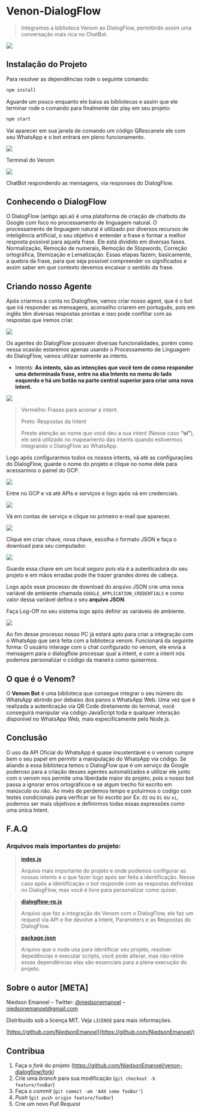 # Venon-DialogFlow
>Integramos a biblioteca Venom ao DialogFlow, permitindo assim uma conversação mais rica no ChatBot.

![](https://camo.githubusercontent.com/df610fa85dd4f78da335757a27a5f57c528a058047d26055f4604f631d8b8a8d/68747470733a2f2f696d672e736869656c64732e696f2f6e706d2f762f76656e6f6d2d626f742e7376673f636f6c6f723d677265656e)

## Instalação do Projeto
Para resolver as dependências rode o seguinte comando:
```sh
npm install
```
Aguarde um pouco enquanto ele baixa as bibliotecas e assim que ele terminar rode o comando para finalmente dar play em seu projeto:
```sh
npm start
```

Vai aparecer em sua janela de comando um código QRescaneie ele com seu WhatsApp e o bot entrará em pleno funcionamento.

![](/assets/8.png)

Terminal do Venom

![](/assets/9.gif)

ChatBot respondendo as mensagens, via responses do DialogFlow.

## Conhecendo o DialogFlow
 O DialogFlow (antigo api.ai) é uma plataforma de criação de chatbots da Google com foco no processamento de linguagem natural. O processamento de linguagem natural é utilizado por diversos recursos de inteligência artificial, o seu objetivo é entender a frase e formar a melhor resposta possível para aquela frase. Ele está dividido em diversas fases. Normalização, Remoção de numerais, Remoção de Stopwords, Correção ortográfica, Stemização e Lematização. Essas etapas fazem, basicamente, a quebra da frase, para que seja possível compreender os significados e assim saber em que contexto devemos encaixar o sentido da frase.
## Criando nosso Agente
 Após criarmos a conta no Dialogflow, vamos criar nosso agent, que é o bot que irá responder as mensagens, aconselho criarem em português, pois em inglês têm diversas respostas prontas e isso pode conflitar com as respostas que iremos criar.

![](/assets/1.png)

Os agentes do DialogFlow possuem diversas funcionalidades, porém como nessa ocasião estaremos apenas usando o Processamento de Linguagem do DialogFlow, vamos utilizar somente as intents.
* Intents: **As intents, são as intenções que você tem de como responder uma determinada frase, entre na aba Intents no menu do lado esquerdo e há um botão na parte central superior para criar uma nova intent.**

![](/assets/2.png)
 >Vermelho: Frases para acionar a intent.
>
 >Preto: Respostas da Intent
>
 >Preste atenção ao nome que você deu a sua intent (Nesse caso **“oi”**), ele será utilizado no mapeamento das intents quando estivermos integrando o DialogFlow ao WhatsApp.

 Logo após configurarmos todos os nossos intents, vá até as configurações do DialogFlow, guarde o nome do projeto e clique no nome dele para acessarmos o painel do GCP.

 ![](/assets/3.png)

 Entre no GCP e vá até APIs e serviços e logo após vá em credenciais.
  
![](/assets/4.png)

Vá em contas de serviço e clique no primeiro e-mail que aparecer.

![](/assets/5.png)

Clique em criar chave, nova chave, escolha o formato JSON e faça o download para seu computador.

![](/assets/6.png)

Guarde essa chave em um local seguro pois ela é a autenticadora do seu projeto e em mãos erradas pode lhe trazer grandes dores de cabeça.

Logo após esse processo de download do arquivo JSON crie uma nova variável de ambiente chamada `GOOGLE_APPLICATION_CREDENTIALS` e como valor dessa variável defina o seu **arquivo JSON**.

Faça Log-Off no seu sistema logo após definir as variáveis de ambiente.

![](/assets/7.png)

Ao fim desse processo nosso PC já estará apto para criar a integração com o WhatsApp que será feita com a biblioteca venom. Funcionará da seguinte forma: O usuário interage com o chat configurado no venom, ele envia a mensagem para o dialogflow processar qual a intent, e com a intent nós podemos personalizar o código da maneira como quisermos.

## O que é o Venom?
O **Venom Bot** é uma biblioteca que consegue integrar o seu número do WhatsApp abrindo por debaixo dos panos o WhatsApp Web. Uma vez que é realizada a autenticação via QR Code diretamente do terminal, você conseguirá manipular via código JavaScript toda e qualquer interação disponível no WhatsApp Web, mais especificamente pelo Node.js.

## Conclusão
O uso da API Oficial do WhatsApp é quase insustentável e o venom cumpre bem o seu papel em permitir a manipulação do WhatsApp via código.
Se aliando a essa biblioteca temos o DialogFlow que é um serviço da Google poderoso para a criação desses agentes automatizados e utilizar ele junto com o venom nos permite uma liberdade maior do projeto, pois o nosso bot passa a ignorar erros ortográficos e se algum trecho foi escrito em maiúsculo ou não.
Ao invés de perdemos tempo e poluirmos o codigo com testes condicionais para verificar se foi escrito por Ex: `OI` ou `Oi` ou `oi`, podemos ser mais objetivos e definirmos todas essas expressões como uma única Intent.

## F.A.Q
### Arquivos mais importantes do projeto:
> **[index.js](index.js)**
>  
>Arquivo mais importante do projeto e onde podemos configurar as nossas intents e o que fazer logo após ser feita a identificação.
Nesse caso após a identificação o bot responde com as respostas definidas no DialogFlow, mas você é livre para personalizar como quiser.

> **[dialogflow-rq.js](dialogflow-rq.js)**
>
>Arquivo que faz a integração do Venom com o DialogFlow, ele faz um request via API e lhe devolve a Intent, Parameters e as Respostas do DialogFlow.

>**[package.json](package.json)**
>
>Arquivo que o node usa para identificar seu projeto, resolver depedências e executar scripts, você pode alterar, mas não retire essas dependências elas são essenciais para a plena execução do projeto.

## Sobre o autor [META]
Niedson Emanoel – Twitter: [@niedsonemanoel](https://twitter.com/niedsonemanoel) – [niedsonemanoel@gmail.com](mailto:niedsonemanoel@gmail.com)

Distribuído sob a licença MIT. Veja `LICENSE` para mais informações.

[https://github.com/NiedsonEmanoel](https://github.com/NiedsonEmanoel/)

## Contribua

1. Faça o _fork_ do projeto (<https://github.com/NiedsonEmanoel/venon-dialogflow/fork>)
2. Crie uma _branch_ para sua modificação (`git checkout -b feature/fooBar`)
3. Faça o _commit_ (`git commit -am 'Add some fooBar'`)
4. _Push_ (`git push origin feature/fooBar`)
5. Crie um novo _Pull Request_

